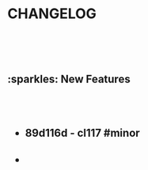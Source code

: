 <h1> CHANGELOG <h1/> <br> <h2> :sparkles: New Features <h2/> <br><ul> <h4><li> 89d116d - cl117 #minor <li/><h4/><br> <ul/>
